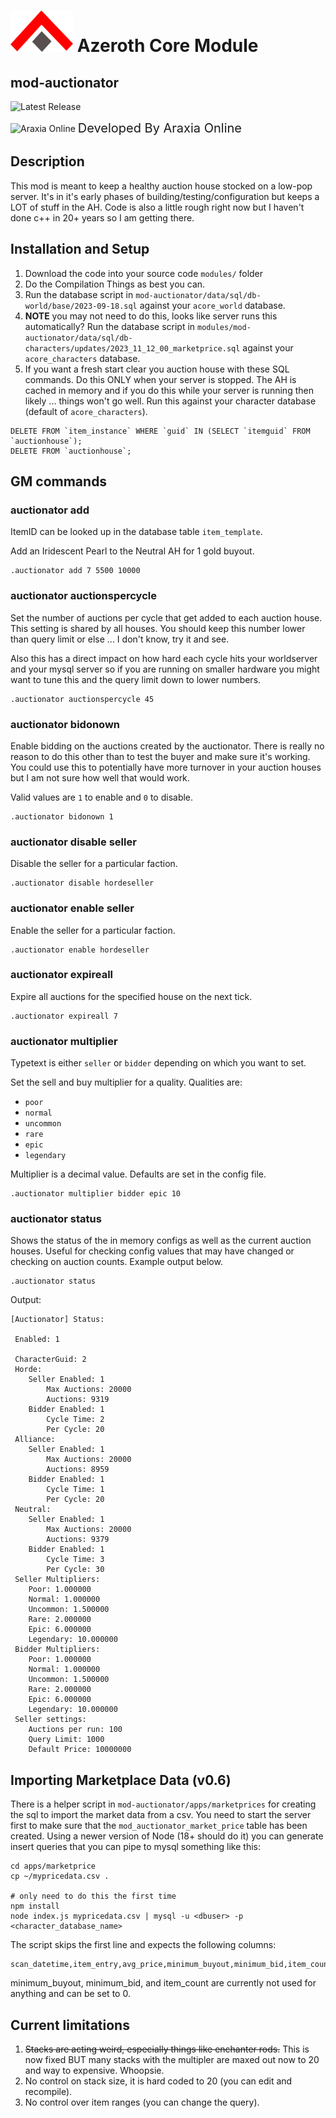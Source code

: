 # ![logo](https://raw.githubusercontent.com/azerothcore/azerothcore.github.io/master/images/logo-github.png) Azeroth Core Module

## mod-auctionator
![Latest Release](https://img.shields.io/github/v/release/araxiaonline/mod-auctionator?label=current%20version)

<p align="left">
  <img src="https://github.com/araxiaonline/docs/blob/main/docs/media/logo-sm.png?raw=true" alt="Araxia Online" width="70" style="vertical-align: middle;"/>
  <span style="font-size: 20px; vertical-align: middle;" >Developed By Araxia Online</span>
</p>

## Description

This mod is meant to keep a healthy auction house stocked on a low-pop server. It's in it's early phases of building/testing/configuration but keeps a LOT of stuff in the AH. Code is also a little rough right now but I haven't done c++ in 20+ years so I am getting there.

## Installation and Setup

1. Download the code into your source code `modules/` folder
2. Do the Compilation Things as best you can.
3. Run the database script in `mod-auctionator/data/sql/db-world/base/2023-09-18.sql` against your `acore_world` database.
4. **NOTE** you may not need to do this, looks like server runs this automatically? Run the database script in `modules/mod-auctionator/data/sql/db-characters/updates/2023_11_12_00_marketprice.sql` against your `acore_characters` database.
5. If you want a fresh start clear you auction house with these SQL commands. Do this ONLY when your server is stopped. The AH is cached in memory and if you do this while your server is running then likely ... things won't go well. Run this against your character database (default of `acore_characters`).

```
DELETE FROM `item_instance` WHERE `guid` IN (SELECT `itemguid` FROM `auctionhouse`);
DELETE FROM `auctionhouse`;
```

## GM commands

### auctionator add <houseid> <itemid> <price>

ItemID can be looked up in the database table `item_template`.

Add an Iridescent Pearl to the Neutral AH for 1 gold buyout.

```
.auctionator add 7 5500 10000
```

### auctionator auctionspercycle <value>

Set the number of auctions per cycle that get added to each auction house.
This setting is shared by all houses. You should keep this number lower
than query limit or else ... I don't know, try it and see.

Also this has a direct impact on how hard each cycle hits your worldserver
and your mysql server so if you are running on smaller hardware you
might want to tune this and the query limit down to lower numbers.

```
.auctionator auctionspercycle 45
```

### auctionator bidonown <value>

Enable bidding on the auctions created by the auctionator. There is
really no reason to do this other than to test the buyer and make
sure it's working. You could use this to potentially have more turnover
in your auction houses but I am not sure how well that would work.

Valid values are `1` to enable and `0` to disable.

```
.auctionator bidonown 1
```

### auctionator disable <faction>seller

Disable the seller for a particular faction.

```
.auctionator disable hordeseller
```

### auctionator enable <faction>seller

Enable the seller for a particular faction.

```
.auctionator enable hordeseller
```

### auctionator expireall <houseid>

Expire all auctions for the specified house on the next tick.

```
.auctionator expireall 7
```

### auctionator multiplier <typetext> <qualitytext> <multiplier>

Typetext is either `seller` or `bidder` depending on which you want to set.

Set the sell and buy multiplier for a quality. Qualities are:

* `poor`
* `normal`
* `uncommon`
* `rare`
* `epic`
* `legendary`

Multiplier is a decimal value. Defaults are set in the config file.

```
.auctionator multiplier bidder epic 10
```

### auctionator status

Shows the status of the in memory configs as well as the current auction
houses. Useful for checking config values that may have changed or checking
on auction counts. Example output below.

```
.auctionator status
```

Output:
```
[Auctionator] Status:

 Enabled: 1

 CharacterGuid: 2
 Horde:
    Seller Enabled: 1
        Max Auctions: 20000
        Auctions: 9319
    Bidder Enabled: 1
        Cycle Time: 2
        Per Cycle: 20
 Alliance:
    Seller Enabled: 1
        Max Auctions: 20000
        Auctions: 8959
    Bidder Enabled: 1
        Cycle Time: 1
        Per Cycle: 20
 Neutral:
    Seller Enabled: 1
        Max Auctions: 20000
        Auctions: 9379
    Bidder Enabled: 1
        Cycle Time: 3
        Per Cycle: 30
 Seller Multipliers:
    Poor: 1.000000
    Normal: 1.000000
    Uncommon: 1.500000
    Rare: 2.000000
    Epic: 6.000000
    Legendary: 10.000000
 Bidder Multipliers:
    Poor: 1.000000
    Normal: 1.000000
    Uncommon: 1.500000
    Rare: 2.000000
    Epic: 6.000000
    Legendary: 10.000000
 Seller settings:
    Auctions per run: 100
    Query Limit: 1000
    Default Price: 10000000
```

## Importing Marketplace Data (v0.6)

There is a helper script in `mod-auctionator/apps/marketprices` for creating the sql to import the market data from a csv. You need to start the server first to make sure that the `mod_auctionator_market_price` table has been created. Using a newer version of Node (18+ should do it) you can generate insert queries that you can pipe to mysql something like this:

```
cd apps/marketprice
cp ~/mypricedata.csv .

# only need to do this the first time
npm install
node index.js mypricedata.csv | mysql -u <dbuser> -p <character_database_name>
```

The script skips the first line and expects the following columns:

```
scan_datetime,item_entry,avg_price,minimum_buyout,minimum_bid,item_count
```

minimum_buyout, minimum_bid, and item_count are currently not used for anything and can be set to 0.

## Current limitations

1. ~~Stacks are acting weird, especially things like enchanter rods.~~ This is now fixed BUT many stacks with the multipler are maxed out now to 20 and way to expensive. Whoopsie.
2. No control on stack size, it is hard coded to 20 (you can edit and recompile).
3. No control over item ranges (you can change the query).
